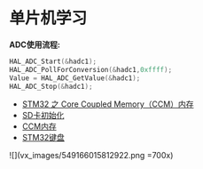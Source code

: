 # 单片机学习
**ADC使用流程:**
```C
HAL_ADC_Start(&hadc1);
HAL_ADC_PollForConversion(&hadc1,0xffff);
Value = HAL_ADC_GetValue(&hadc1);
HAL_ADC_Stop(&hadc1);
```

- [STM32 之 Core Coupled Memory（CCM）内存](https://blog.csdn.net/longor1991/article/details/86150952)
- [SD卡初始化](https://www.cnblogs.com/sun-1989/p/3383756.html)
- [CCM内存](https://blog.csdn.net/longor1991/article/details/86150952)
- [STM32键盘](https://blog.csdn.net/qq_21566881/article/details/127926484)



![](vx_images/549166015812922.png =700x)
